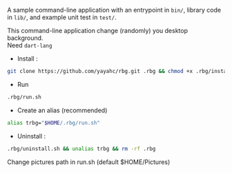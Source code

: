 A sample command-line application with an entrypoint in `bin/`, library code
in `lib/`, and example unit test in `test/`.

This command-line application change (randomly) you desktop background.    
Need `dart-lang`

- Install :
```bash
git clone https://github.com/yayahc/rbg.git .rbg && chmod +x .rbg/install.sh && .rbg/install.sh
```

- Run
```bash
.rbg/run.sh
```

- Create an alias (recommended)
```bash
alias trbg="$HOME/.rbg/run.sh"
```

- Uninstall :
```bash
.rbg/uninstall.sh && unalias trbg && rm -rf .rbg
```

Change pictures path in run.sh (default $HOME/Pictures)